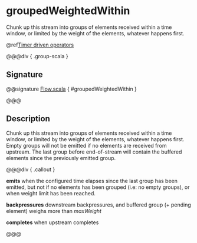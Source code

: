 # groupedWeightedWithin

Chunk up this stream into groups of elements received within a time window, or limited by the weight of the elements, whatever happens first.

@ref[Timer driven operators](../index.md#timer-driven-operators)

@@@div { .group-scala }

## Signature

@@signature [Flow.scala](/akka-stream/src/main/scala/akka/stream/scaladsl/Flow.scala) { #groupedWeightedWithin }

@@@

## Description

Chunk up this stream into groups of elements received within a time window, or limited by the weight of the elements,
whatever happens first. Empty groups will not be emitted if no elements are received from upstream.
The last group before end-of-stream will contain the buffered elements since the previously emitted group.


@@@div { .callout }

**emits** when the configured time elapses since the last group has been emitted,
but not if no elements has been grouped (i.e: no empty groups), or when weight limit has been reached.

**backpressures** downstream backpressures, and buffered group (+ pending element) weighs more than *maxWeight*

**completes** when upstream completes

@@@

